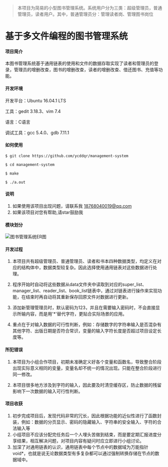 >本项目为简易的小型图书管理系统。系统用户分为三类：超级管理员，普通管理员，读者用户。其中，普通管理员分：管理读者岗、管理图书岗位

# 基于多文件编程的图书管理系统

#### 项目简介

本图书管理系统基于通用链表的使用和文件的数据存取实现了读者和管理员的登录，管理员的增删改查，图书的增删改查，读者的增删改查、借还图书、充值等功能。

#### 开发环境

开发平台：Ubuntu 16.04.1 LTS

工具：gedit 3.18.3、vim 7.4

语言：C语言

调试工具：gcc 5.4.0、gdb 7.11.1

#### 如何使用

~~~
$ git clone https://github.com/ycddqr/management-system

$ cd management-system

$ make

$ ./a.out
~~~

#### 说明

1. 如果使用该项目出现问题，请联系我 18768040019@qq.com
2. 如果该项目对您有帮助,请star鼓励我

#### 模块划分

![图书管理系统ER图](https://github.com/BYXye/management-system/assets/102209034/e64679c7-bd30-481c-9e5d-a7f052cf1564)

#### 开发过程

1.   本项目共有超级管理员、普通管理员、读者和书本四种数据类型，均定义在对应的结构体中，数据类型较复杂。因此选择使用通用链表对这些数据进行处理。

2.   程序开始时自动将这些数据从data文件夹中读取到对应的super_list、manager_list、reader_list、book_list链表中，通过对链表进行操作来实现功能，在结束时再自动将其重新保存回原文件对数据进行更新。

3.   添加新管理管理员时，默认密码为123，并且在需要输入密码时，不会直接显示所输内容，而是用'*'替代字符，更贴合实际场景的应用。
4.   重点在于对输入数据的可行性判断，例如：存储数字的字符串输入是否混杂有其他字符、出版日期是否符合常识，变量的输入字符长度是否超过项目设定长度等。

#### 所犯错误

1.   本项目为小组合作项目，初期未准确定义好各个变量和函数名，导致整合阶段出现实际意义相同的变量，变量名却不统一的情况出现。只能在整合阶段进行同一修改。

2.   本项目很多地方涉及到字符的输入，因此要及时清空缓存区，防止数据的残留影响下一次数据的输入可行性判断。

#### 项目收获

1.   初步完成项目后，发现代码非常的冗长，因此根据功能的近似性进行了函数封装，例如：数据的分页显示、密码的隐藏输入、字符串的安全输入、字符的合法输入等
2.   小组项目不应该分配完任务后一个人埋头苦做到结束，而是要定期汇报进度分享结果，相互解决问题，对项目内容有疑问时应立即进行小组讨论。
3.   加深了对通用链表的认识，通用链表中每个节点中的数据域为万能指针void*，也就是说无论数据类型有多复杂都可以通过强制转换存储在节点的数据域中。
